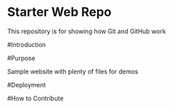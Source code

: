 # Starter Web Repo

This repository is for showing how Git and GitHub work

#Introduction


#Purpose

Sample website with plenty of files for demos

#Deployment

#How to Contribute